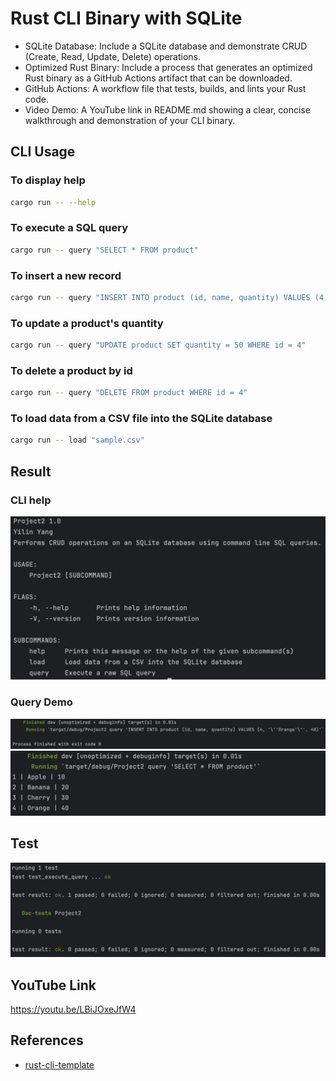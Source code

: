 # Rust CLI Binary with SQLite
- SQLite Database: Include a SQLite database and demonstrate CRUD (Create, Read, Update, Delete) operations.
- Optimized Rust Binary: Include a process that generates an optimized Rust binary as a GitHub Actions artifact that can be downloaded.
- GitHub Actions: A workflow file that tests, builds, and lints your Rust code.
- Video Demo: A YouTube link in README.md showing a clear, concise walkthrough and demonstration of your CLI binary.

## CLI Usage
### To display help
```bash
cargo run -- --help
```
### To execute a SQL query
```bash
cargo run -- query "SELECT * FROM product"
```
### To insert a new record
```bash
cargo run -- query "INSERT INTO product (id, name, quantity) VALUES (4, 'Orange', 40)"
```
### To update a product's quantity
```bash
cargo run -- query "UPDATE product SET quantity = 50 WHERE id = 4"
```
### To delete a product by id
```bash
cargo run -- query "DELETE FROM product WHERE id = 4"
```
### To load data from a CSV file into the SQLite database
```bash
cargo run -- load "sample.csv"
```
## Result
### CLI help
![](result/help.png)
### Query Demo
![](result/insert1.png)
![](result/insert2.png)
## Test
![](result/test.png)
## YouTube Link
https://youtu.be/LBiJOxeJfW4
## References
* [rust-cli-template](https://github.com/kbknapp/rust-cli-template)

